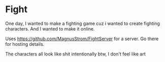 # Fight
One day, I wanted to make a fighting game cuz i wanted to create fighting characters. And I wanted to make it online.

Uses https://github.com/MagnusStrom/FightServer for a server. Go there for hosting details.

The characters all look like shit intentionally btw, I don't feel like art
